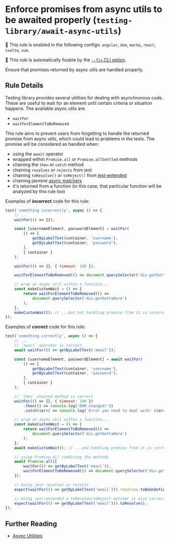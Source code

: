# Enforce promises from async utils to be awaited properly (`testing-library/await-async-utils`)

💼 This rule is enabled in the following configs: `angular`, `dom`, `marko`, `react`, `svelte`, `vue`.

🔧 This rule is automatically fixable by the [`--fix` CLI option](https://eslint.org/docs/latest/user-guide/command-line-interface#--fix).

<!-- end auto-generated rule header -->

Ensure that promises returned by async utils are handled properly.

## Rule Details

Testing library provides several utilities for dealing with asynchronous code. These are useful to wait for an element until certain criteria or situation happens. The available async utils are:

- `waitFor`
- `waitForElementToBeRemoved`

This rule aims to prevent users from forgetting to handle the returned
promise from async utils, which could lead to
problems in the tests. The promise will be considered as handled when:

- using the `await` operator
- wrapped within `Promise.all` or `Promise.allSettled` methods
- chaining the `then` or `catch` method
- chaining `resolves` or `rejects` from jest
- chaining `toResolve()` or `toReject()` from [jest-extended](https://github.com/jest-community/jest-extended#promise)
- chaining jasmine [async matchers](https://jasmine.github.io/api/edge/async-matchers.html)
- it's returned from a function (in this case, that particular function will be analyzed by this rule too)

Examples of **incorrect** code for this rule:

```js
test('something incorrectly', async () => {
	// ...
	waitFor(() => {});

	const [usernameElement, passwordElement] = waitFor(
		() => [
			getByLabelText(container, 'username'),
			getByLabelText(container, 'password'),
		],
		{ container }
	);

	waitFor(() => {}, { timeout: 100 });

	waitForElementToBeRemoved(() => document.querySelector('div.getOuttaHere'));

	// wrap an async util within a function...
	const makeCustomWait = () => {
		return waitForElementToBeRemoved(() =>
			document.querySelector('div.getOuttaHere')
		);
	};
	makeCustomWait(); // ...but not handling promise from it is incorrect
});
```

Examples of **correct** code for this rule:

```js
test('something correctly', async () => {
	// ...
	// `await` operator is correct
	await waitFor(() => getByLabelText('email'));

	const [usernameElement, passwordElement] = await waitFor(
		() => [
			getByLabelText(container, 'username'),
			getByLabelText(container, 'password'),
		],
		{ container }
	);

	// `then` chained method is correct
	waitFor(() => {}, { timeout: 100 })
		.then(() => console.log('DOM changed!'))
		.catch((err) => console.log(`Error you need to deal with: ${err}`));

	// wrap an async util within a function...
	const makeCustomWait = () => {
		return waitForElementToBeRemoved(() =>
			document.querySelector('div.getOuttaHere')
		);
	};
	await makeCustomWait(); // ...and handling promise from it is correct

	// using Promise.all combining the methods
	await Promise.all([
		waitFor(() => getByLabelText('email')),
		waitForElementToBeRemoved(() => document.querySelector('div.getOuttaHere')),
	]);

	// Using jest resolves or rejects
	expect(waitFor(() => getByLabelText('email'))).resolves.toBeUndefined();

	// Using jest-extended a toResolve/toReject matcher is also correct
	expect(waitFor(() => getByLabelText('email'))).toResolve();
});
```

## Further Reading

- [Async Utilities](https://testing-library.com/docs/dom-testing-library/api-async)
